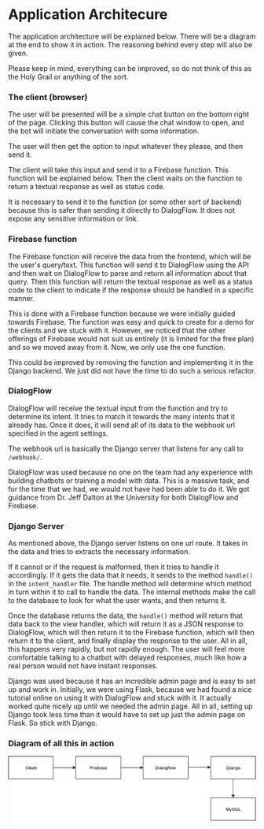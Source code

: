 # Application Architecure

The application architecture will be explained below. There will be a diagram at the end to show it
in action. The reasoning behind every step will also be given.

Please keep in mind, everything can be improved, so do not think of this as the Holy Grail or anything of the sort.

### The client (browser)
The user will be presented will be a simple chat button on the bottom right of the page.
Clicking this button will cause the chat window to open, and the bot will initiate the conversation with some information.

The user will then get the option to input whatever they please, and then send it.

The client will take this input and send it to a Firebase function. This function will be explained below. Then the client
waits on the function to return a textual response as well as status code.

It is necessary to send it to the function (or some other sort of backend) because this is safer than sending it directly to DialogFlow.
It does not expose any sensitive information or link.

### Firebase function
The Firebase function will receive the data from the frontend, which will be the user's query/text. This function will send
it to DialogFlow using the API and then wait on DialogFlow to parse and return all information about that query. Then this function
will return the textual response as well as a status code to the client to indicate if the response should be handled in a specific manner.

This is done with a Firebase function because we were initially guided towards Firebase. The function was easy and quick 
to create for a demo for the clients and we stuck with it. However, we noticed that the other offerings of Firebase would not 
suit us entirely (it is limited for the free plan) and so we moved away from it. Now, we only use the one function.

This could be improved by removing the function and implementing it in the Django backend. We just did not have the time to
do such a serious refactor.

### DialogFlow
DialogFlow will receive the textual input from the function and try to determine its intent. It tries to match it towards the many
intents that it already has. Once it does, it will send all of its data to the webhook url specified in the agent settings.

The webhook url is basically the Django server that listens for any call to ```/webhook/```.

DialogFlow was used because no one on the team had any experience with building chatbots or training a model with data. This
is a massive task, and for the time that we had, we would not have had been able to do it. We got guidance from Dr. Jeff Dalton
at the University for both DialogFlow and Firebase.

### Django Server
As mentioned above, the Django server listens on one url route. It takes in the data and tries to extracts the necessary information.

If it cannot or if the request is malformed, then it tries to handle it accordingly. If it gets the data that it needs, 
it sends to the method ```handle()``` in the ```intent_handler``` file. The handle method will determine which method in turn within it
to call to handle the data. The internal methods make the call to the database to look for what the user wants, and then returns it.

Once the database returns the data, the ```handle()``` method will return that data back to the view handler, which will return it
as a JSON response to DialogFlow, which will then return it to the Firebase function, which will then return it to the client, 
and finally display the response to the user. All in all, this happens very rapidly, but not rapidly enough. The user will feel
more comfortable talking to a chatbot with delayed responses, much like how a real person would not have instant responses.

Django was used because it has an incredible admin page and is easy to set up and work in. Initially, we were using Flask, because
we had found a nice tutorial online on using it with DialogFlow and stuck with it. It actually worked quite nicely up until we 
needed the admin page. All in all, setting up Django took less time than it would have to set up just the admin page on Flask. So stick with Django.


### Diagram of all this in action
![Diagram of Application Architecture](ApplicationArchitecture.png)
